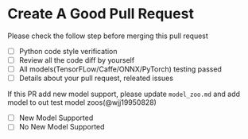 # Create A Good Pull Request

Please check the follow step before merging this pull request

- [ ] Python code style verification
- [ ] Review all the code diff by yourself
- [ ] All models(TensorFLow/Caffe/ONNX/PyTorch) testing passed
- [ ] Details about your pull request, releated issues

If this PR add new model support, please update `model_zoo.md` and add model to out test model zoos(@wjj19950828)
- [ ] New Model Supported
- [ ] No New Model Supported
